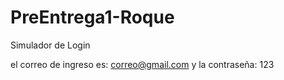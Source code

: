 # PreEntrega1-Roque

Simulador de Login

el correo de ingreso es: correo@gmail.com
y la contraseña: 123


